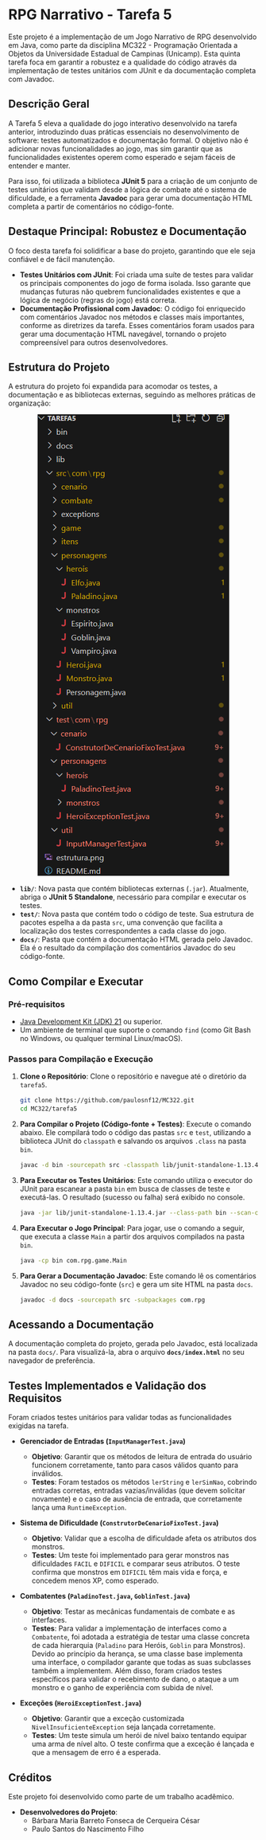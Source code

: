 # RPG Narrativo - Tarefa 5

Este projeto é a implementação de um Jogo Narrativo de RPG desenvolvido em Java, como parte da disciplina MC322 - Programação Orientada a Objetos da Universidade Estadual de Campinas (Unicamp). Esta quinta tarefa foca em garantir a robustez e a qualidade do código através da implementação de testes unitários com JUnit e da documentação completa com Javadoc.

## Descrição Geral

A Tarefa 5 eleva a qualidade do jogo interativo desenvolvido na tarefa anterior, introduzindo duas práticas essenciais no desenvolvimento de software: testes automatizados e documentação formal. O objetivo não é adicionar novas funcionalidades ao jogo, mas sim garantir que as funcionalidades existentes operem como esperado e sejam fáceis de entender e manter.

Para isso, foi utilizada a biblioteca **JUnit 5** para a criação de um conjunto de testes unitários que validam desde a lógica de combate até o sistema de dificuldade, e a ferramenta **Javadoc** para gerar uma documentação HTML completa a partir de comentários no código-fonte.

## Destaque Principal: Robustez e Documentação

O foco desta tarefa foi solidificar a base do projeto, garantindo que ele seja confiável e de fácil manutenção.

*   **Testes Unitários com JUnit**: Foi criada uma suíte de testes para validar os principais componentes do jogo de forma isolada. Isso garante que mudanças futuras não quebrem funcionalidades existentes e que a lógica de negócio (regras do jogo) está correta.
*   **Documentação Profissional com Javadoc**: O código foi enriquecido com comentários Javadoc nos métodos e classes mais importantes, conforme as diretrizes da tarefa. Esses comentários foram usados para gerar uma documentação HTML navegável, tornando o projeto compreensível para outros desenvolvedores.

## Estrutura do Projeto

A estrutura do projeto foi expandida para acomodar os testes, a documentação e as bibliotecas externas, seguindo as melhores práticas de organização:

<p align="center">
  <img src="estrutura.png" alt="Estrutura do projeto da Tarefa 5"/>
</p>

*   **`lib/`**: Nova pasta que contém bibliotecas externas (`.jar`). Atualmente, abriga o **JUnit 5 Standalone**, necessário para compilar e executar os testes.
*   **`test/`**: Nova pasta que contém todo o código de teste. Sua estrutura de pacotes espelha a da pasta `src`, uma convenção que facilita a localização dos testes correspondentes a cada classe do jogo.
*   **`docs/`**: Pasta que contém a documentação HTML gerada pelo Javadoc. Ela é o resultado da compilação dos comentários Javadoc do seu código-fonte.

## Como Compilar e Executar

### Pré-requisitos

*   [Java Development Kit (JDK) 21](https://www.oracle.com/java/technologies/downloads/) ou superior.
*   Um ambiente de terminal que suporte o comando `find` (como Git Bash no Windows, ou qualquer terminal Linux/macOS).

### Passos para Compilação e Execução

1.  **Clone o Repositório**:
    Clone o repositório e navegue até o diretório da `tarefa5`.
    ```bash
    git clone https://github.com/paulosnf12/MC322.git
    cd MC322/tarefa5
    ```

2.  **Para Compilar o Projeto (Código-fonte + Testes)**:
    Execute o comando abaixo. Ele compilará todo o código das pastas `src` e `test`, utilizando a biblioteca JUnit do `classpath` e salvando os arquivos `.class` na pasta `bin`.
    ```bash
    javac -d bin -sourcepath src -classpath lib/junit-standalone-1.13.4.jar $(find src -name "*.java") $(find test -name "*.java")
    ```

3.  **Para Executar os Testes Unitários**:
    Este comando utiliza o executor do JUnit para escanear a pasta `bin` em busca de classes de teste e executá-las. O resultado (sucesso ou falha) será exibido no console.
    ```bash
    java -jar lib/junit-standalone-1.13.4.jar --class-path bin --scan-classpath
    ```

4.  **Para Executar o Jogo Principal**:
    Para jogar, use o comando a seguir, que executa a classe `Main` a partir dos arquivos compilados na pasta `bin`.
    ```bash
    java -cp bin com.rpg.game.Main
    ```

5.  **Para Gerar a Documentação Javadoc**:
    Este comando lê os comentários Javadoc no seu código-fonte (`src`) e gera um site HTML na pasta `docs`.
    ```bash
    javadoc -d docs -sourcepath src -subpackages com.rpg
    ```

## Acessando a Documentação

A documentação completa do projeto, gerada pelo Javadoc, está localizada na pasta `docs/`. Para visualizá-la, abra o arquivo **`docs/index.html`** no seu navegador de preferência.

## Testes Implementados e Validação dos Requisitos

Foram criados testes unitários para validar todas as funcionalidades exigidas na tarefa.

-   **Gerenciador de Entradas (`InputManagerTest.java`)**
    *   **Objetivo**: Garantir que os métodos de leitura de entrada do usuário funcionem corretamente, tanto para casos válidos quanto para inválidos.
    *   **Testes**: Foram testados os métodos `lerString` e `lerSimNao`, cobrindo entradas corretas, entradas vazias/inválidas (que devem solicitar novamente) e o caso de ausência de entrada, que corretamente lança uma `RuntimeException`.

-   **Sistema de Dificuldade (`ConstrutorDeCenarioFixoTest.java`)**
    *   **Objetivo**: Validar que a escolha de dificuldade afeta os atributos dos monstros.
    *   **Testes**: Um teste foi implementado para gerar monstros nas dificuldades `FACIL` e `DIFICIL` e comparar seus atributos. O teste confirma que monstros em `DIFICIL` têm mais vida e força, e concedem menos XP, como esperado.

-   **Combatentes (`PaladinoTest.java`, `GoblinTest.java`)**
    *   **Objetivo**: Testar as mecânicas fundamentais de combate e as interfaces.
    *   **Testes**: Para validar a implementação de interfaces como a `Combatente`, foi adotada a estratégia de testar uma classe concreta de cada hierarquia (`Paladino` para Heróis, `Goblin` para Monstros). Devido ao princípio da herança, se uma classe base implementa uma interface, o compilador garante que todas as suas subclasses também a implementem. Além disso, foram criados testes específicos para validar o recebimento de dano, o ataque a um monstro e o ganho de experiência com subida de nível.

-   **Exceções (`HeroiExceptionTest.java`)**
    *   **Objetivo**: Garantir que a exceção customizada `NivelInsuficienteException` seja lançada corretamente.
    *   **Testes**: Um teste simula um herói de nível baixo tentando equipar uma arma de nível alto. O teste confirma que a exceção é lançada e que a mensagem de erro é a esperada.

## Créditos

Este projeto foi desenvolvido como parte de um trabalho acadêmico.

*   **Desenvolvedores do Projeto**:
    *   Bárbara Maria Barreto Fonseca de Cerqueira César
    *   Paulo Santos do Nascimento Filho